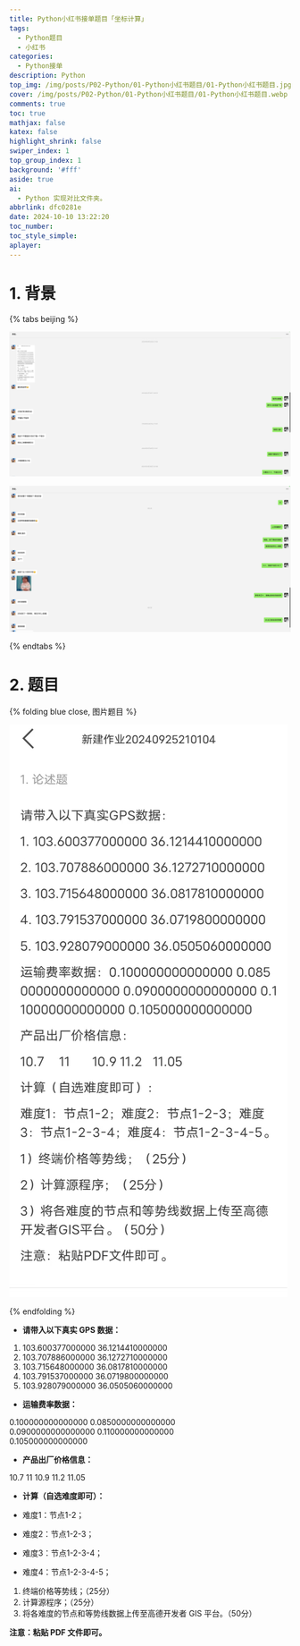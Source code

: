 ```yaml
---
title: Python小红书接单题目「坐标计算」
tags:
  - Python题目
  - 小红书
categories:
  - Python接单
description: Python
top_img: /img/posts/P02-Python/01-Python小红书题目/01-Python小红书题目.jpg
cover: /img/posts/P02-Python/01-Python小红书题目/01-Python小红书题目.webp
comments: true
toc: true
mathjax: false
katex: false
highlight_shrink: false
swiper_index: 1
top_group_index: 1
background: '#fff'
aside: true
ai:
  - Python 实现对比文件夹。
abbrlink: dfc0281e
date: 2024-10-10 13:22:20
toc_number:
toc_style_simple:
aplayer:
---
```


# 1. 背景

{% tabs beijing %}

<!-- tab 图1 -->
![](01-Python小红书题目/image.png)
<!-- endtab -->

<!-- tab 图2 -->
![](01-Python小红书题目/image-1.png)
<!-- endtab -->
{% endtabs %}

# 2. 题目

{% folding blue close, 图片题目 %}

![](01-Python小红书题目/image-2.png)

{% endfolding %}


- **请带入以下真实 GPS 数据：**

1. 103.600377000000 36.1214410000000 
2. 103.707886000000 36.1272710000000  
3. 103.715648000000 36.0817810000000 
4. 103.791537000000 36.0719800000000  
5. 103.928079000000 36.0505060000000

- **运输费率数据：**

0.100000000000000 0.0850000000000000  
0.0900000000000000 0.110000000000000  
0.105000000000000

- **产品出厂价格信息：**

10.7  11  10.9  11.2  11.05

- **计算（自选难度即可）：**

- 难度1：节点1-2；
- 难度2：节点1-2-3；
- 难度3：节点1-2-3-4；  
- 难度4：节点1-2-3-4-5；

1. 终端价格等势线；（25分）  
2. 计算源程序；（25分）  
3. 将各难度的节点和等势线数据上传至高德开发者 GIS 平台。（50分）

**注意：粘贴 PDF 文件即可。**






